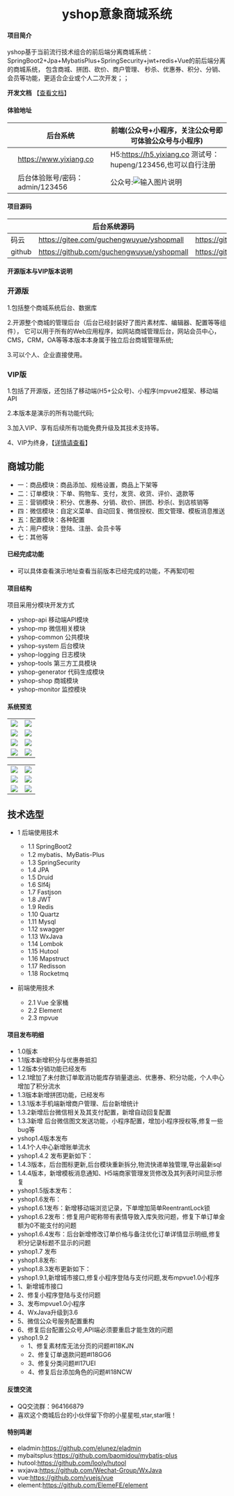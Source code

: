 <h1 style="text-align: center">yshop意象商城系统</h1>


#### 项目简介
yshop基于当前流行技术组合的前后端分离商城系统： SpringBoot2+Jpa+MybatisPlus+SpringSecurity+jwt+redis+Vue的前后端分离的商城系统， 包含商城、拼团、砍价、商户管理、 秒杀、优惠券、积分、分销、会员等功能，更适合企业或个人二次开发；；

**开发文档**  【[查看文档](https://gitee.com/guchengwuyue/yshopmall/wikis/%E5%BC%80%E5%8F%91%E7%8E%AF%E5%A2%83?sort_id=1718722)】 

#### 体验地址

|     |   后台系统  |   前端(公众号+小程序，关注公众号即可体验公众号与小程序)  |
|---  |--- | --- |
|   |  https://www.yixiang.co  |H5:https://h5.yixiang.co 测试号：hupeng/123456,也可以自行注册 |
|    |  后台体验账号/密码：admin/123456   |  公众号:![输入图片说明](https://images.gitee.com/uploads/images/2019/1116/060936_fd73496c_477893.jpeg "qrcode_for_gh_95df5a2881cc_258.jpg")   |


#### 项目源码

|     |  后台系统源码 |   后台系统前端源码  |
|---  |--- | --- |
|   码云  |  https://gitee.com/guchengwuyue/yshopmall  | https://gitee.com/guchengwuyue/yshopmall_qd |
|   github   |  https://github.com/guchengwuyue/yshopmall |https://github.com/guchengwuyue/yshopmall_qd  |

#### 开源版本与VIP版本说明

###  开源版
1.包括整个商城系统后台、数据库

2.开源整个商城的管理后台（后台已经封装好了图片素材库、编辑器、配置等等组件）， 它可以用于所有的Web应用程序，如网站商城管理后台，网站会员中心，
CMS，CRM，OA等等本版本本身属于独立后台商城管理系统;

3.可以个人、企业直接使用。

### VIP版
1.包括了开源版，还包括了移动端(H5+公众号)、小程序(mpvue2框架、移动端API

2.本版本是演示的所有功能代码;

3.加入VIP、享有后续所有功能免费升级及其技术支持等。

4、VIP为终身，【[详情请查看](https://gitee.com/guchengwuyue/yshopmall/wikis/pages?sort_id=1715823&doc_id=441578)】 

## 商城功能

* 一：商品模块：商品添加、规格设置，商品上下架等
* 二：订单模块：下单、购物车、支付，发货、收货、评价、退款等
* 三：营销模块：积分、优惠券、分销、砍价、拼团、秒杀(、到店核销等
* 四：微信模块：自定义菜单、自动回复、微信授权、图文管理、模板消息推送
* 五：配置模块：各种配置
* 六：用户模块：登陆、注册、会员卡等
* 七：其他等
       

####  已经完成功能
- 可以具体查看演示地址查看当前版本已经完成的功能，不再絮叨啦

#### 项目结构
项目采用分模块开发方式
- yshop-api       移动端API模块
- yshop-mp        微信相关模块
- yshop-common    公共模块
- yshop-system    后台模块
- yshop-logging   日志模块
- yshop-tools     第三方工具模块
- yshop-generator 代码生成模块
- yshop-shop      商城模块
- yshop-monitor   监控模块

#### 系统预览
<table>
    <tr>
        <td><img src="https://images.gitee.com/uploads/images/2019/1107/194017_9207632f_477893.png"/></td>
        <td><img src="https://images.gitee.com/uploads/images/2019/1121/230257_5844f5f1_477893.png"/></td>
    </tr>
    <tr>
        <td><img src="https://images.gitee.com/uploads/images/2019/1121/230051_971db503_477893.png"/></td>
        <td><img src="https://images.gitee.com/uploads/images/2019/1121/230342_f379583e_477893.png"/></td>
    </tr>
    <tr>
        <td><img src="https://images.gitee.com/uploads/images/2019/1121/230224_5f0dec5d_477893.png"/></td>
        <td><img src="https://images.gitee.com/uploads/images/2019/1107/194207_7b3b1f53_477893.png"/></td>
    </tr>
    <tr>   
         <td><img src="https://images.gitee.com/uploads/images/2019/1121/230424_f01fca77_477893.png"/></td>
         <td><img src="https://images.gitee.com/uploads/images/2019/1127/211402_4103f8e0_477893.png"/></td>
    </tr>
</table>
<table>
    <tr>
        <td><img src="https://images.gitee.com/uploads/images/2019/1223/195748_ce8bddc3_477893.jpeg"/></td>
        <td><img src="https://images.gitee.com/uploads/images/2019/1129/234538_62ba99b7_477893.jpeg"/></td>
    </tr>
    <tr>
        <td><img src="https://images.gitee.com/uploads/images/2019/1129/234601_7fb028a6_477893.jpeg"/></td>
        <td><img src="https://images.gitee.com/uploads/images/2019/1129/234622_6f593729_477893.jpeg"/></td>
    </tr>
    <tr>
        <td><img src="https://images.gitee.com/uploads/images/2019/1130/114845_9ed3c82c_477893.jpeg"/></td>
        <td><img src="https://images.gitee.com/uploads/images/2019/1129/234703_49e8fe4f_477893.jpeg"/></td>
    </tr>
</table>

## 技术选型
* 1 后端使用技术
    * 1.1 SpringBoot2
    * 1.2 mybatis、MyBatis-Plus
    * 1.3 SpringSecurity
    * 1.4 JPA
    * 1.5 Druid
    * 1.6 Slf4j
    * 1.7 Fastjson
    * 1.8 JWT
    * 1.9 Redis
    * 1.10 Quartz
    * 1.11 Mysql
    * 1.12 swagger
    * 1.13 WxJava
    * 1.14 Lombok
    * 1.15 Hutool
    * 1.16 Mapstruct
	* 1.17 Redisson
	* 1.18 Rocketmq
        
* 前端使用技术
    * 2.1 Vue 全家桶
    * 2.2 Element
	* 2.3 mpvue

#### 项目发布明细

- 1.0版本
- 1.1版本新增积分与优惠券抵扣
- 1.2版本分销功能已经发布
- 1.2.1增加了未付款订单取消功能库存销量退出、优惠券、积分功能，个人中心增加了积分流水
- 1.3版本新增拼团功能，已经发布
- 1.3.1版本手机端新增商户管理、后台新增统计
- 1.3.2新增后台微信相关及其支付配置，新增自动回复配置
- 1.3.3新增 后台微信图文发送功能，小程序配置，增加小程序授权等,修复一些bug等
- yshop1.4版本发布
- 1.4.1个人中心新增账单流水
- yshop1.4.2 发布更新如下：
- 1.4.3版本，后台图标更新,后台模块重新拆分,物流快递单独管理,导出最新sql
- 1.4.4版本，新增模板消息通知、H5端商家管理发货修改及其列表时间显示修复
- yshop1.5版本发布：
- yshop1.6发布：
- yshop1.6.1发布：新增移动端浏览记录，下单增加简单ReentrantLock锁
- yshop1.6.2发布：修复用户昵称带有表情导致入库失败问题，修复下单订单金额为0不能支付的问题
- yshop1.6.4发布：后台新增修改订单价格与备注优化订单详情显示明细,修复积分记录标题不显示的问题
- yshop1.7 发布
 - yshop1.8发布:
- yshop1.8.3发布更新如下：
 - yshop1.9.1,新增城市接口,修复小程序登陆与支付问题,发布mpvue1.0小程序
  - 1、新增城市接口
  - 2、修复小程序登陆与支付问题
  - 3、发布mpvue1.0小程序
  - 4、WxJava升级到3.6
  - 5、微信公众号服务配置重构
  - 6、修复后台配置公众号,API端必须要重启才能生效的问题
- yshop1.9.2
  - 1、修复素材库无法分页的问题#I18KJN
  - 2、修复订单退款问题#I18GG6
  - 3、修复分类问题#I17UEI
  - 4、修复后台添加角色的问题#I18NCW

	
#### 反馈交流
- QQ交流群：964166879
- 喜欢这个商城后台的小伙伴留下你的小星星啦,star,star哦！

####  特别鸣谢
- eladmin:https://github.com/elunez/eladmin
- mybaitsplus:https://github.com/baomidou/mybatis-plus
- hutool:https://github.com/looly/hutool
- wxjava:https://github.com/Wechat-Group/WxJava
- vue:https://github.com/vuejs/vue
- element:https://github.com/ElemeFE/element
